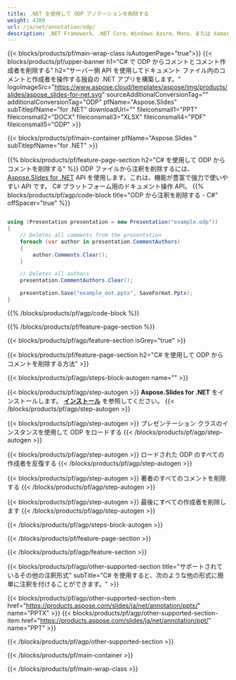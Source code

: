 ```yaml
---
title: .NET を使用して ODP アノテーションを削除する
weight: 4380
url: /ja/net/annotation/odp/ 
description: .NET Framework、.NET Core、Windows Azure、Mono、または Xamarin プラットフォームで ODP 形式の注釈を削除する C# ソース コード。
---
```


{{< blocks/products/pf/main-wrap-class isAutogenPage="true">}}
{{< blocks/products/pf/upper-banner h1="C# で ODP からコメントとコメント作成者を削除する" h2="サーバー側 API を使用してドキュメント ファイル内のコメントと作成者を操作する独自の .NET アプリを構築します。" logoImageSrc="https://www.aspose.cloud/templates/aspose/img/products/slides/aspose_slides-for-net.svg" sourceAdditionalConversionTag="" additionalConversionTag="ODP" pfName="Aspose.Slides" subTitlepfName="for .NET" downloadUrl="" fileiconsmall1="PPT" fileiconsmall2="DOCX" fileiconsmall3="XLSX" fileiconsmall4="PDF" fileiconsmall5="ODP" >}}

{{< blocks/products/pf/main-container pfName="Aspose.Slides " subTitlepfName="for .NET" >}}

{{% blocks/products/pf/feature-page-section  h2="C# を使用して ODP からコメントを削除する" %}}
ODP ファイルから注釈を削除するには、[Aspose.Slides for .NET](https://products.aspose.com/slides/ja/net) API を使用します。これは、機能が豊富で強力で使いやすい API です。 C# プラットフォーム用のドキュメント操作 API。
{{% blocks/products/pf/agp/code-block title="ODP から注釈を削除する - C#" offSpacer="true" %}}

```cs

using (Presentation presentation = new Presentation("example.odp"))
{
    // Deletes all comments from the presentation
    foreach (var author in presentation.CommentAuthors)
    {
        author.Comments.Clear();
    }

    // Deletes all authors
    presentation.CommentAuthors.Clear();

    presentation.Save("example_out.pptx", SaveFormat.Pptx);
}
```
{{% /blocks/products/pf/agp/code-block %}}

{{% /blocks/products/pf/feature-page-section %}}

{{< blocks/products/pf/agp/feature-section isGrey="true" >}}

{{< blocks/products/pf/feature-page-section  h2="C# を使用して ODP からコメントを削除する方法" >}}

{{< blocks/products/pf/agp/steps-block-autogen name="" >}}

{{< blocks/products/pf/agp/step-autogen >}}
**Aspose.Slides for .NET** をインストールします。 [**インストール**](https://docs.aspose.com/slides/net/installation/) を参照してください。
{{< /blocks/products/pf/agp/step-autogen >}}

{{< blocks/products/pf/agp/step-autogen >}}
プレゼンテーション クラスのインスタンスを使用して ODP をロードする
{{< /blocks/products/pf/agp/step-autogen >}}

{{< blocks/products/pf/agp/step-autogen >}}
ロードされた ODP のすべての作成者を反復する
{{< /blocks/products/pf/agp/step-autogen >}}

{{< blocks/products/pf/agp/step-autogen >}}
著者のすべてのコメントを削除する
{{< /blocks/products/pf/agp/step-autogen >}}

{{< blocks/products/pf/agp/step-autogen >}}
最後にすべての作成者を削除します
{{< /blocks/products/pf/agp/step-autogen >}}

{{< /blocks/products/pf/agp/steps-block-autogen >}}

{{< /blocks/products/pf/feature-page-section >}}

{{< /blocks/products/pf/agp/feature-section >}}

{{< blocks/products/pf/agp/other-supported-section title="サポートされているその他の注釈形式" subTitle="C# を使用すると、次のような他の形式に簡単に注釈を付けることができます。" >}}

{{< blocks/products/pf/agp/other-supported-section-item href="https://products.aspose.com/slides/ja/net/annotation/pptx/" name="PPTX" >}}
{{< blocks/products/pf/agp/other-supported-section-item href="https://products.aspose.com/slides/ja/net/annotation/ppt/" name="PPT" >}}

{{< /blocks/products/pf/agp/other-supported-section >}}

{{< /blocks/products/pf/main-container >}}
    
{{< /blocks/products/pf/main-wrap-class >}}